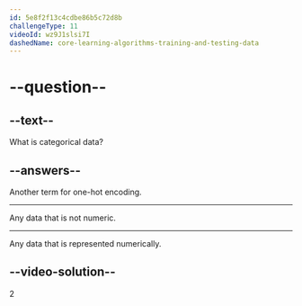 ```yaml
---
id: 5e8f2f13c4cdbe86b5c72d8b
challengeType: 11
videoId: wz9J1slsi7I
dashedName: core-learning-algorithms-training-and-testing-data
---
```


# --question--

## --text--

What is categorical data?

## --answers--

Another term for one-hot encoding.

---

Any data that is not numeric.

---

Any data that is represented numerically.

## --video-solution--

2

